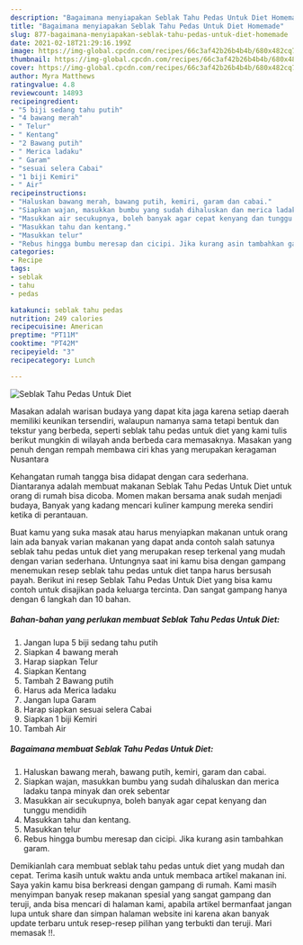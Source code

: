 ```yaml
---
description: "Bagaimana menyiapakan Seblak Tahu Pedas Untuk Diet Homemade"
title: "Bagaimana menyiapakan Seblak Tahu Pedas Untuk Diet Homemade"
slug: 877-bagaimana-menyiapakan-seblak-tahu-pedas-untuk-diet-homemade
date: 2021-02-18T21:29:16.199Z
image: https://img-global.cpcdn.com/recipes/66c3af42b26b4b4b/680x482cq70/seblak-tahu-pedas-untuk-diet-foto-resep-utama.jpg
thumbnail: https://img-global.cpcdn.com/recipes/66c3af42b26b4b4b/680x482cq70/seblak-tahu-pedas-untuk-diet-foto-resep-utama.jpg
cover: https://img-global.cpcdn.com/recipes/66c3af42b26b4b4b/680x482cq70/seblak-tahu-pedas-untuk-diet-foto-resep-utama.jpg
author: Myra Matthews
ratingvalue: 4.8
reviewcount: 14893
recipeingredient:
- "5 biji sedang tahu putih"
- "4 bawang merah"
- " Telur"
- " Kentang"
- "2 Bawang putih"
- " Merica ladaku"
- " Garam"
- "sesuai selera Cabai"
- "1 biji Kemiri"
- " Air"
recipeinstructions:
- "Haluskan bawang merah, bawang putih, kemiri, garam dan cabai."
- "Siapkan wajan, masukkan bumbu yang sudah dihaluskan dan merica ladaku tanpa minyak dan orek sebentar"
- "Masukkan air secukupnya, boleh banyak agar cepat kenyang dan tunggu mendidih"
- "Masukkan tahu dan kentang."
- "Masukkan telur"
- "Rebus hingga bumbu meresap dan cicipi. Jika kurang asin tambahkan garam."
categories:
- Recipe
tags:
- seblak
- tahu
- pedas

katakunci: seblak tahu pedas 
nutrition: 249 calories
recipecuisine: American
preptime: "PT11M"
cooktime: "PT42M"
recipeyield: "3"
recipecategory: Lunch

---
```



![Seblak Tahu Pedas Untuk Diet](https://img-global.cpcdn.com/recipes/66c3af42b26b4b4b/680x482cq70/seblak-tahu-pedas-untuk-diet-foto-resep-utama.jpg)

Masakan adalah warisan budaya yang dapat kita jaga karena setiap daerah memiliki keunikan tersendiri, walaupun namanya sama tetapi bentuk dan tekstur yang berbeda, seperti seblak tahu pedas untuk diet yang kami tulis berikut mungkin di wilayah anda berbeda cara memasaknya. Masakan yang penuh dengan rempah membawa ciri khas yang merupakan keragaman Nusantara

Kehangatan rumah tangga bisa didapat dengan cara sederhana. Diantaranya adalah membuat makanan Seblak Tahu Pedas Untuk Diet untuk orang di rumah bisa dicoba. Momen makan bersama anak sudah menjadi budaya, Banyak yang kadang mencari kuliner kampung mereka sendiri ketika di perantauan.



Buat kamu yang suka masak atau harus menyiapkan makanan untuk orang lain ada banyak varian makanan yang dapat anda contoh salah satunya seblak tahu pedas untuk diet yang merupakan resep terkenal yang mudah dengan varian sederhana. Untungnya saat ini kamu bisa dengan gampang menemukan resep seblak tahu pedas untuk diet tanpa harus bersusah payah.
Berikut ini resep Seblak Tahu Pedas Untuk Diet yang bisa kamu contoh untuk disajikan pada keluarga tercinta. Dan sangat gampang hanya dengan 6 langkah dan 10 bahan.


<!--inarticleads1-->

##### Bahan-bahan yang perlukan membuat Seblak Tahu Pedas Untuk Diet:

1. Jangan lupa 5 biji sedang tahu putih
1. Siapkan 4 bawang merah
1. Harap siapkan  Telur
1. Siapkan  Kentang
1. Tambah 2 Bawang putih
1. Harus ada  Merica ladaku
1. Jangan lupa  Garam
1. Harap siapkan sesuai selera Cabai
1. Siapkan 1 biji Kemiri
1. Tambah  Air




<!--inarticleads2-->

##### Bagaimana membuat  Seblak Tahu Pedas Untuk Diet:

1. Haluskan bawang merah, bawang putih, kemiri, garam dan cabai.
1. Siapkan wajan, masukkan bumbu yang sudah dihaluskan dan merica ladaku tanpa minyak dan orek sebentar
1. Masukkan air secukupnya, boleh banyak agar cepat kenyang dan tunggu mendidih
1. Masukkan tahu dan kentang.
1. Masukkan telur
1. Rebus hingga bumbu meresap dan cicipi. Jika kurang asin tambahkan garam.




Demikianlah cara membuat seblak tahu pedas untuk diet yang mudah dan cepat. Terima kasih untuk waktu anda untuk membaca artikel makanan ini. Saya yakin kamu bisa berkreasi dengan gampang di rumah. Kami masih menyimpan banyak resep makanan spesial yang sangat gampang dan teruji, anda bisa mencari di halaman kami, apabila artikel bermanfaat jangan lupa untuk share dan simpan halaman website ini karena akan banyak update terbaru untuk resep-resep pilihan yang terbukti dan teruji. Mari memasak !!. 
